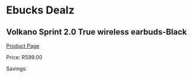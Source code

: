 
# Ebucks Dealz
## Volkano Sprint 2.0 True wireless earbuds-Black
[Product Page](https://www.ebucks.com/web/shop/productSelected.do?prodId=1196478082&catId=714972256)

Price: R599.00

Savings: 


	